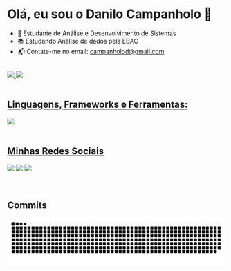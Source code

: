 # Olá, eu sou o Danilo Campanholo 👋


- 📖 Estudante de Análise e Desenvolvimento de Sistemas
- 📚 Estudando Análise de dados pela EBAC
- 📬 Contate-me no email: campanholod@gmail.com
<br>

<div> 
  <a href="https://github.com/Campanholo">
  <img height="180em" src="https://github-readme-stats.vercel.app/api?username=Campanholo&show_icons=true&theme=tokyonight">
  <img height="180em" src="https://github-readme-stats.vercel.app/api/top-langs/?username=Campanholo&layout=compact&langs_count=16&theme=tokyonight" src="https://github.com/Campanholo/github-readme-stats">
</div>
<br> 

## Linguagens, Frameworks e Ferramentas:

<div>
  <img src="https://skillicons.dev/icons?i=js,html,git,css,postgres,nodejs,python,mysql" style="max-width: 100%;">
</div>
<br>
  
 ## Minhas Redes Sociais
  
  <div> 
    <a href="https://www.instagram.com/d.campanholo/" rel="nofollow"><img src="https://img.shields.io/badge/Instagram-E4405F?style=for-the-badge&logo=instagram&logoColor=white" data-canonical-src="https://img.shields.io/badge/Instagram-E4405F?style=for-the-badge&logo=instagram&logoColor=white" style="max-width: 100%;"></a>
    <a href="mailto:campanholod@gmail.com"><img src="https://camo.githubusercontent.com/927d6b3961fa048ff7303daf291cb5869dfa25018997cf8c1373c2f6a85b1458/68747470733a2f2f696d672e736869656c64732e696f2f62616467652f2d476d61696c2d2532333333333f7374796c653d666f722d7468652d6261646765266c6f676f3d676d61696c266c6f676f436f6c6f723d7768697465" data-canonical-src="https://img.shields.io/badge/-Gmail-%23333?style=for-the-badge&amp;logo=gmail&amp;logoColor=white" style="max-width: 100%;"></a>
    <a href="https://www.linkedin.com/in/danilo-campanholo-a85a49a4/" rel="nofollow"><img src="https://camo.githubusercontent.com/c00f87aeebbec37f3ee0857cc4c20b21fefde8a96caf4744383ebfe44a47fe3f/68747470733a2f2f696d672e736869656c64732e696f2f62616467652f2d4c696e6b6564496e2d2532333030373742353f7374796c653d666f722d7468652d6261646765266c6f676f3d6c696e6b6564696e266c6f676f436f6c6f723d7768697465" data-canonical-src="https://img.shields.io/badge/-LinkedIn-%230077B5?style=for-the-badge&amp;logo=linkedin&amp;logoColor=white" style="max-width: 100%;"></a>
    
  
  </div>
  <br>
  <br>
  
  ## Commits

  ![Snake animation](https://raw.githubusercontent.com/Platane/snk/output/github-contribution-grid-snake.svg)
